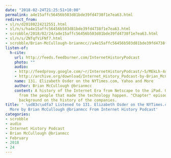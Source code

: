 ```yaml
---
date: "2018-02-24T21:25:51+10:00"
permalink: a4e15affc56456b503d81bde39fd4738f1e7ea63.html
redirect_from:
- sl/n/d20180224212551.html
- sl/n/s/ha4e15affc56456b503d81bde39fd4738f1e7ea63.html
- scrobble/2018/02/24/a4e15affc56456b503d81bde39fd4738f1e7ea63.html
- sl/n/s/ZNTqfViFNf7.html
- scrobble/Brian-McCullough-brianmcc//a4e15affc56456b503d81bde39fd4738f1e7ea63.html
listen-of:
  h-cite:
    url: http://feeds.feedburner.com/InternetHistoryPodcast
    photo: ""
    audio:
    - http://feedproxy.google.com/~r/InternetHistoryPodcast/~5/MEkLh-4oN5Y/131._Elizabeth_Osder_on_the_NYTimes.com_Yahoo_and_More.mp3
    - http://archive.org/download/Internet_History_Podcast-by-Brian_McCullough/131_Elizabeth_Osder_on_the_NYTimescom_Yahoo_and_More.mp3
    name: 131. Elizabeth Osder on the NYTimes.com, Yahoo and More
    author: Brian McCullough @brianmcc
    content: A history of the Internet Era from Netscape to the iPad. Oral histories
      from the people that made the technology happen. "Chapter" episodes providing
      background on the history of the companies.
title: ' \ud83c\udfa7 Listened to 131. Elizabeth Osder on the NYTimes.com, Yahoo and
  More by Brian McCullough @brianmcc From Internet History Podcast'
categories:
- scrobble
- audio
- Internet History Podcast
- Brian McCullough @brianmcc
- February
- 2018
- 24
---
```

